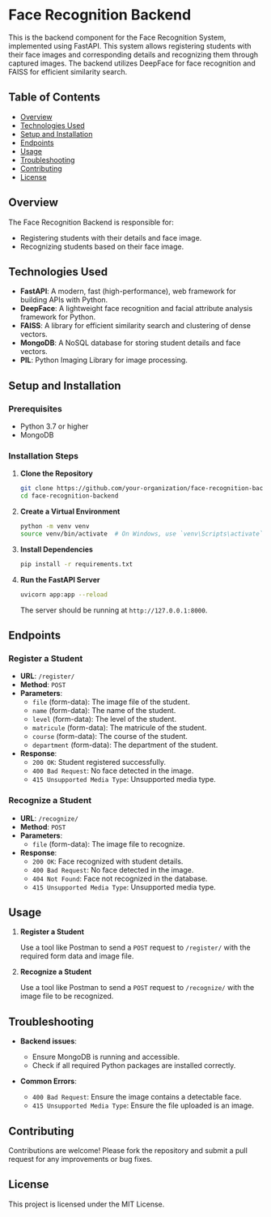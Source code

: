 # Face Recognition Backend

This is the backend component for the Face Recognition System, implemented using FastAPI. This system allows registering students with their face images and corresponding details and recognizing them through captured images. The backend utilizes DeepFace for face recognition and FAISS for efficient similarity search.

## Table of Contents

- [Overview](#overview)
- [Technologies Used](#technologies-used)
- [Setup and Installation](#setup-and-installation)
- [Endpoints](#endpoints)
- [Usage](#usage)
- [Troubleshooting](#troubleshooting)
- [Contributing](#contributing)
- [License](#license)

## Overview

The Face Recognition Backend is responsible for:
- Registering students with their details and face image.
- Recognizing students based on their face image.

## Technologies Used

- **FastAPI**: A modern, fast (high-performance), web framework for building APIs with Python.
- **DeepFace**: A lightweight face recognition and facial attribute analysis framework for Python.
- **FAISS**: A library for efficient similarity search and clustering of dense vectors.
- **MongoDB**: A NoSQL database for storing student details and face vectors.
- **PIL**: Python Imaging Library for image processing.

## Setup and Installation

### Prerequisites

- Python 3.7 or higher
- MongoDB

### Installation Steps

1. **Clone the Repository**

   ```bash
   git clone https://github.com/your-organization/face-recognition-backend.git
   cd face-recognition-backend
   ```

2. **Create a Virtual Environment**

   ```bash
   python -m venv venv
   source venv/bin/activate  # On Windows, use `venv\Scripts\activate`
   ```

3. **Install Dependencies**

   ```bash
   pip install -r requirements.txt
   ```

4. **Run the FastAPI Server**

   ```bash
   uvicorn app:app --reload
   ```

   The server should be running at `http://127.0.0.1:8000`.

## Endpoints

### Register a Student

- **URL**: `/register/`
- **Method**: `POST`
- **Parameters**:
  - `file` (form-data): The image file of the student.
  - `name` (form-data): The name of the student.
  - `level` (form-data): The level of the student.
  - `matricule` (form-data): The matricule of the student.
  - `course` (form-data): The course of the student.
  - `department` (form-data): The department of the student.
- **Response**:
  - `200 OK`: Student registered successfully.
  - `400 Bad Request`: No face detected in the image.
  - `415 Unsupported Media Type`: Unsupported media type.

### Recognize a Student

- **URL**: `/recognize/`
- **Method**: `POST`
- **Parameters**:
  - `file` (form-data): The image file to recognize.
- **Response**:
  - `200 OK`: Face recognized with student details.
  - `400 Bad Request`: No face detected in the image.
  - `404 Not Found`: Face not recognized in the database.
  - `415 Unsupported Media Type`: Unsupported media type.

## Usage

1. **Register a Student**

   Use a tool like Postman to send a `POST` request to `/register/` with the required form data and image file.

2. **Recognize a Student**

   Use a tool like Postman to send a `POST` request to `/recognize/` with the image file to be recognized.

## Troubleshooting

- **Backend issues**:
  - Ensure MongoDB is running and accessible.
  - Check if all required Python packages are installed correctly.

- **Common Errors**:
  - `400 Bad Request`: Ensure the image contains a detectable face.
  - `415 Unsupported Media Type`: Ensure the file uploaded is an image.

## Contributing

Contributions are welcome! Please fork the repository and submit a pull request for any improvements or bug fixes.

## License

This project is licensed under the MIT License.
```
